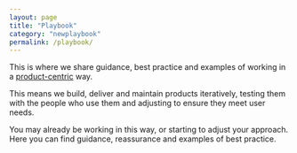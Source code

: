 ```yaml
---
layout: page
title: "Playbook"
category: "newplaybook"
permalink: /playbook/
---
```

This is where we share guidance, best practice and examples of working in a [product-centric](https://ukhomeoffice.github.io/playbook/playbook/) way.  

This means we build, deliver and maintain products iteratively, testing them with the people who use them and adjusting to ensure they meet user needs.  

You may already be working in this way, or starting to adjust your approach. Here you can find guidance, reassurance and examples of best practice.

<!--
### List of playbooks

{% for item in site.playbooks %}
{% if item.title != page.title %}
<a href="{{site.baseurl}}/{{item.url}}">{{forloop.index}}. {{item.title}}</a>
<br>
{% endif %}
{% endfor %}
-->
